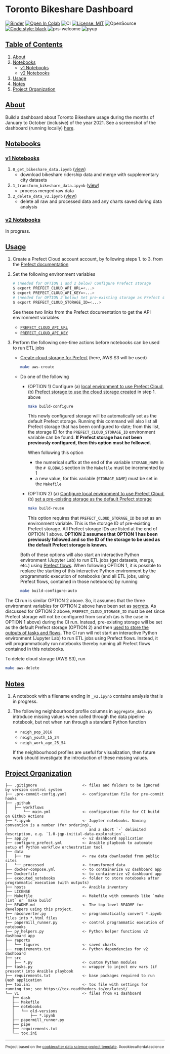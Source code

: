 # Toronto Bikeshare Dashboard

[![Binder](https://mybinder.org/badge_logo.svg)](https://mybinder.org/v2/gh/elsdes3/bikeshare-dash)
[![Open In Colab](https://colab.research.google.com/assets/colab-badge.svg)](https://colab.research.google.com/github/elsdes3/bikeshare-dash/master/0_get_data.ipynb)
![CI](https://github.com/elsdes3/bikeshare-dash/workflows/CI/badge.svg)
[![License: MIT](https://img.shields.io/badge/License-MIT-brightgreen.svg)](https://opensource.org/licenses/mit)
![OpenSource](https://badgen.net/badge/Open%20Source%20%3F/Yes%21/blue?icon=github)
[![Code style: black](https://img.shields.io/badge/code%20style-black-000000.svg)](https://github.com/ambv/black)
![prs-welcome](https://img.shields.io/badge/PRs-welcome-brightgreen.svg?style=flat-square)
![pyup](https://pyup.io/repos/github/elsdes3/bikeshare-dash/shield.svg)

## [Table of Contents](#table-of-contents)
1. [About](#about)
2. [Notebooks](#notebooks)
   - [v1 Notebooks](#v1-notebooks)
   - [v2 Notebooks](#v2-notebooks)
3. [Usage](#usage)
4. [Notes](#notes)
5. [Project Organization](#project-organization)

## [About](#about)
Build a dashboard about Toronto Bikeshare usage during the months of January to October (inclusive) of the year 2021. See a screenshot of the dashboard (running locally) [here](https://github.com/elsdes3/bikeshare-dash/blob/main/reports/figures/screenshot.png).

## [Notebooks](#notebooks)
### [v1 Notebooks](#v1-notebooks)
1. `0_get_bikeshare_data.ipynb` ([view](https://nbviewer.org/github/elsdes3/bikeshare-dash/blob/main/0_get_bikeshare_data.ipynb))
   - download bikeshare ridership data and merge with supplementary city datasets
2. `1_transform_bikeshare_data.ipynb` ([view](https://nbviewer.org/github/elsdes3/bikeshare-dash/blob/main/1_transform_bikeshare_data.ipynb))
   - process merged raw data
2. `2_delete_data_v2.ipynb` ([view](https://nbviewer.org/github/elsdes3/bikeshare-dash/blob/main/2_delete_data.ipynb))
   - delete all raw and processed data and any charts saved during data analysis
### [v2 Notebooks](#v2-notebooks)
In progress.

## [Usage](#usage)
1. Create a Prefect Cloud account account, by following steps 1. to 3. from the [Prefect documentation](https://orion-docs.prefect.io/ui/cloud/)
2. Set the following environment variables
   ```bash
   # (needed for OPTION 1 and 2 below) Configure Prefect storage
   $ export PREFECT_CLOUD_API_URL=<...>
   $ export PREFECT_CLOUD_API_KEY=<...>
   # (needed for OPTION 2 below) Set pre-existing storage as Prefect storage
   $ export PREFECT_CLOUD_STORAGE_ID=<...>
   ```

   See these two links from the Prefect documentation to get the API environment variables
   - [`PREFECT_CLOUD_API_URL`](https://orion-docs.prefect.io/ui/cloud/#create-a-workspace)
   - [`PREFECT_CLOUD_API_KEY`](https://orion-docs.prefect.io/ui/cloud/#create-an-api-key)
3. Perform the following one-time actions before notebooks can be used to run ETL jobs
   - [Create cloud storage for Prefect](https://orion-docs.prefect.io/concepts/storage/) (here, AWS S3 will be used)
     ```bash
     make aws-create
     ```
   - Do one of the following
     - (OPTION 1) Configure (a) [local environment to use Prefect Cloud](https://orion-docs.prefect.io/ui/cloud/#manually-configuring-cloud-settings), (b) [Prefect storage to use the cloud storage created](https://orion-docs.prefect.io/concepts/storage/#configure-storage) in step 1. above
       ```bash
       make build-configure
       ```

       This newly configured storage will be automatically set as the default Prefect storage. Running this command will also list all Prefect storage that has been configured to-date; from this list, the storage ID for the `PREFECT_CLOUD_STORAGE_ID` environment variable can be found. **If Prefect storage has not been previously configured, then this option must be followed.**

       When following this option
       - the numerical suffix at the end of the variable `STORAGE_NAME` in the `# GLOBALS` section in the `Makefile` must be incremented by 1
       - a new value, for this variable (`STORAGE_NAME`) must be set in the `Makefile`
     - (OPTION 2) (a) [Configure local environment to use Prefect Cloud](https://orion-docs.prefect.io/ui/cloud/#manually-configuring-cloud-settings), (b) [set a pre-existing storage as the default Prefect storage](https://orion-docs.prefect.io/concepts/storage/#setting-storage)
       ```bash
       make build-reuse
       ```

       This option requires that `PREFECT_CLOUD_STORAGE_ID` be set as an environment variable. This is the storage ID of pre-existing Prefect storage. All Prefect storage IDs are listed at the end of OPTION 1 above. **OPTION 2 assumes that OPTION 1 has been previously followed and so the ID of the storage to be used as the default Prefect storage is known.**

     Both of these options will also start an interactive Python environment (Jupyter Lab) to run ETL jobs (get datasets, merge, etc.) using [Prefect flows](https://orion-docs.prefect.io/concepts/flows/). When following OPTION 1, it is possible to replace the starting of this interactive Python environment by the programmatic execution of notebooks (and all ETL jobs, using Prefect flows, contained in those notebooks) by running
     ```bash
     make build-configure-auto
     ```

The CI run is similar OPTION 2 above. So, it assumes that the three environment variables for OPTION 2 above have been set as [secrets](https://docs.github.com/en/actions/security-guides/encrypted-secrets). As discussed for OPTION 2 above, `PREFECT_CLOUD_STORAGE_ID` must be set since Prefect storage will not be configured from scratch (as is the case in OPTION 1 above) during the CI run. Instead, pre-existing storage will be set as the default Prefect storage (OPTION 2) and then [used to store the outputs of tasks and flows](https://orion-docs.prefect.io/concepts/storage/). The CI run will not start an interactive Python environment (Jupyter Lab) to run ETL jobs using Prefect flows. Instead, it will programmatically run notebooks thereby running all Prefect flows contained in this notebooks.

To delete cloud storage (AWS S3), run
```bash
make aws-delete
```

## [Notes](#notes)
1. A notebook with a filename ending in `_v2.ipynb` contains analysis that is in progress.
2. The following neighbourhood profile columns in `aggregate_data.py` introduce missing values when called through the data pipeline notebook, but not when run through a standard Python function
   - `neigh_pop_2016`
   - `neigh_youth_15_24`
   - `neigh_work_age_25_54`

   If the neighbourhood profiles are useful for visualization, then future work should investigate the introduction of these missing values.

## [Project Organization](#project-organization)

    ├── .gitignore                    <- files and folders to be ignored by version control system
    ├── .pre-commit-config.yaml       <- configuration file for pre-commit hooks
    ├── .github
    │   ├── workflows
    │       └── main.yml              <- configuration file for CI build on Github Actions
    ├── *.ipynb                       <- Jupyter notebooks. Naming convention is a number (for ordering),
    │                                    and a short `-` delimited description, e.g. `1.0-jqp-initial-data-exploration`.
    ├── app.py                        <- v2 dashboard application
    ├── configure_prefect.yml         <- Ansible playbook to automate setup of Python workflow orchestration tool
    ├── data
    │   ├── raw                       <- raw data downloaded from public sites
    |   └── processed                 <- transformed data
    ├── docker-compose.yml            <- to containerize v2 dashboard app
    ├── Dockerfile                    <- to containerize v2 dashboard app
    ├── executed_notebooks            <- folder to store notebooks after programmatic execution (with outputs)
    ├── hosts                         <- Ansible inventory
    ├── LICENSE
    ├── Makefile                      <- Makefile with commands like `make lint` or `make build`
    ├── README.md                     <- The top-level README for developers using this project.
    ├── nbconverter.py                <- programmatically convert *.ipynb files into *.html files
    ├── papermill_runner.py           <- control programmatic execution of notebooks
    ├── py_helpers.py                 <- Python helper functions v2 dashboard app
    ├── reports
    │   └── figures                   <- saved charts
    ├── requirements.txt              <- Python dependencies for v2 dashboard
    ├── src
    │   ├── *.py                      <- custom Python modules
    ├── tasks.py                      <- wrapper to inject env vars (if present) into Ansible playbook
    ├── requirements.txt              <- base packages required to run Dash application
    ├── tox.ini                       <- tox file with settings for running tox; see https://tox.readthedocs.io/en/latest/
    └── v1                            <- files from v1 dashboard
       ├── dash
       ├── Makefile
       ├── notebooks
       │   └── old-versions
       │       ├── *.ipynb
       ├── papermill_runner.py
       ├── pipe
       ├── requirements.txt
       └── tox.ini

--------

<p><small>Project based on the <a target="_blank" href="https://drivendata.github.io/cookiecutter-data-science/">cookiecutter data science project template</a>. #cookiecutterdatascience</small></p>
